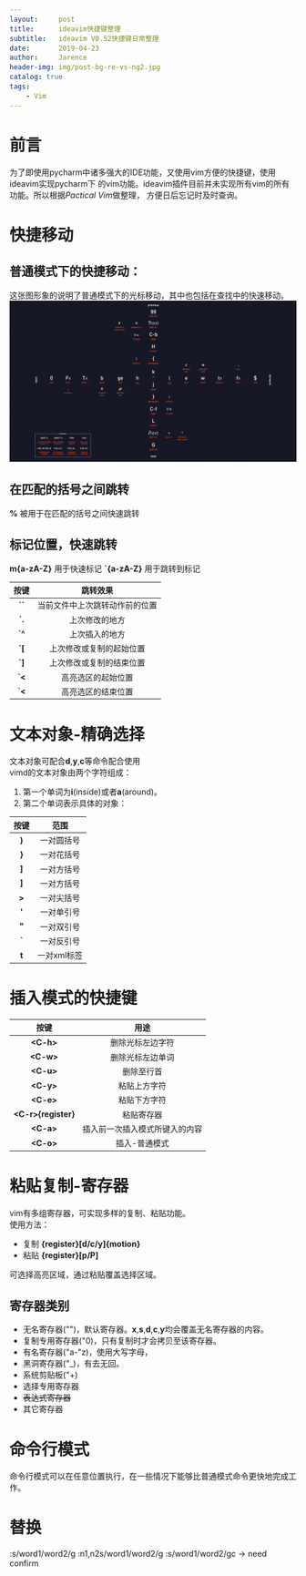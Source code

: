 ```yaml
---
layout:     post
title:      ideavim快捷键整理
subtitle:   ideavim V0.52快捷键日常整理
date:       2019-04-23
author:     Jarence
header-img: img/post-bg-re-vs-ng2.jpg
catalog: true
tags:
    - Vim
---
```


# 前言

为了即使用pycharm中诸多强大的IDE功能，又使用vim方便的快捷键，使用ideavim实现pycharm下
的vim功能。ideavim插件目前并未实现所有vim的所有功能。所以根据*Pactical Vim*做整理，
方便日后忘记时及时查询。

# 快捷移动

## 普通模式下的快捷移动：

这张图形象的说明了普通模式下的光标移动，其中也包括在查找中的快速移动。
![vim shortcut keys image](../img/post-vim-move-shortcut-keys.png)

## 在匹配的括号之间跳转

**%** 被用于在匹配的括号之间快速跳转

## 标记位置，快速跳转

**m{a-zA-Z}** 用于快速标记
**`{a-zA-Z}** 用于跳转到标记

|按键|跳转效果|
|:-:|:-:|
|**``**|当前文件中上次跳转动作前的位置|
|**`.**|上次修改的地方|
|**`^**|上次插入的地方|
|**`[**|上次修改或复制的起始位置|
|**`]**|上次修改或复制的结束位置|
|**`<**|高亮选区的起始位置|
|**`<**|高亮选区的结束位置|

# 文本对象-精确选择

文本对象可配合**d**,**y**,**c**等命令配合使用  
vimd的文本对象由两个字符组成：  

1. 第一个单词为**i**(inside)或者**a**(around)。  
2. 第二个单词表示具体的对象：

|按键|范围|
|:-:|:-:|
|**)**|一对圆括号|
|**}**|一对花括号|
|**]**|一对方括号|
|**]**|一对方括号|
|**>**|一对尖括号|
|**'**|一对单引号|
|**"**|一对双引号|
|**`**|一对反引号|
|**t**|一对xml标签|

# 插入模式的快捷键

|按键|用途|
|:-:|:-:|
|**\<C-h>**|删除光标左边字符|
|**\<C-w>**|删除光标左边单词|
|**\<C-u>**|删除至行首|
|**\<C-y>**|粘贴上方字符|
|**\<C-e>**|粘贴下方字符|
|**\<C-r>{register}**|粘贴寄存器|
|**\<C-a>**|插入前一次插入模式所键入的内容|
|**\<C-o>**|插入-普通模式|

# 粘贴复制-寄存器

vim有多组寄存器，可实现多样的复制、粘贴功能。  
使用方法：

* 复制 **{register}[d/c/y]{motion}**
* 粘贴 **{register}[p/P]**

可选择高亮区域，通过粘贴覆盖选择区域。

## 寄存器类别
  
* 无名寄存器("")，默认寄存器。**x**,**s**,**d**,**c**,**y**均会覆盖无名寄存器的内容。
* 复制专用寄存器("0)，只有复制时才会拷贝至该寄存器。
* 有名寄存器("a-"z)，使用大写字母，
* 黑洞寄存器("_)，有去无回。
* 系统剪贴板("+)
* 选择专用寄存器
* ~~表达式寄存器~~
* 其它寄存器

# 命令行模式

命令行模式可以在任意位置执行，在一些情况下能够比普通模式命令更快地完成工作。

# 替换

:s/word1/word2/g
:n1,n2s/word1/word2/g
:s/word1/word2/gc -> need confirm